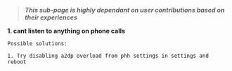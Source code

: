 > ***This sub-page is highly dependant on user contributions based on their experiences***

**1. cant listen to anything on phone calls**

`Possible solutions:`

`1. Try disabling a2dp overload from phh settings in settings and reboot `
